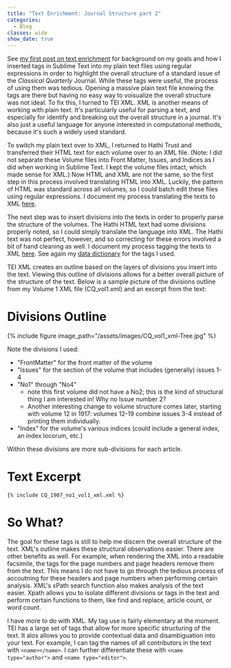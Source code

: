 ```yaml
---
title: "Text Enrichment: Journal Structure part 2"
categories:
  - Blog
classes: wide
show_date: true
---
```


See [my first post on text enrichment](/blog/text-enrichment-pt1/) for background on my goals and how I inserted tags in Sublime Text into my plain text files using regular expressions in order to highlight the overall structure of a standard issue of the *Classical Quarterly* Journal. While these tags were useful, the process of using them was tedious. Opening a massive plain text file knowing the tags are there but having no easy way to voisualize the overall structure was not ideal. To fix this, I turned to TEI XML. XML is another means of working with plain text. It's particularly useful for parsing a text, and especially for identify and breaking out the overall structure in a journal. It's also just a useful language for anyone interested in computational methods, because it's such a widely used standard. 

To switch my plain text over to XML, I returned to Hathi Trust and transferred their HTML text for each volume over to an XML file. (Note: I did not separate these Volume files into Front Matter, Issues, and Indices as I did when working in Sublime Text. I kept the volume files intact, which made sense for XML.) Now HTML and XML are not the same, so the first step in this process involved translating HTML into XML. Luckily, the pattern of HTML was standard across all volumes, so I could batch edit these files using regular expressions. I document my process translating the texts to XML [here](https://github.com/comp-methods-fsu-2021/Crenshaw_CQCorpus/blob/main/CQ_XML/CQ_XML_batch-translation.md). 

The next step was to insert divisions into the texts in order to properly parse the structure of the volumes. The Hathi HTML text had some divisions properly noted, so I could simply translate the language into XML. The Hathi text was not perfect, however, and so correcting for these errors involved a bit of hand cleaning as well. I document my process tagging the texts to XML [here](https://github.com/comp-methods-fsu-2021/Crenshaw_CQCorpus/blob/main/CQ_XML/CQ_XML_batch-tagging.md). See again my [data dictionary](/corpus-dictionary) for the tags I used. 

TEI XML creates an outline based on the layers of divisions you insert into the text. Viewing this outline of divisions allows for a better overall picture of the structure of the text. Below is a sample picture of the divisions outline from my Volume 1 XML file (CQ_vol1.xml) and an excerpt from the text:

# Divisions Outline
{% include figure image_path="/assets/images/CQ_vol1_xml-Tree.jpg" %}

Note the divisions I used:
	
* "FrontMatter" for the front matter of the volume
* "Issues" for the section of the volume that includes (generally) issues 1-4
* "No1" through "No4" 
	* note this first volume did not have a No2; this is the kind of structural thing I am interested in! Why no Issue number 2? 
	* Another interesting change to volume structure comes later, starting with volume 12 in 1917: volumes 12-19 combine issues 3-4 instead of printing them individually. 
* "Index" for the volume's various indices (could include a general index, an index locorum, etc.)

Within these divisions are more sub-divisions for each article.

# Text Excerpt

```
{% include CQ_1907_no1_vol1_xml.xml %}
```

# So What?

The goal for these tags is still to help me discern the overall structure of the text. XML's outline makes these structural observations easier. There are other benefits as well. For example, when rendering the XML into a readable facsimile, the tags for the page numbers and page headers remove them from the text. This means I do not have to go through the tedious process of accoutning for these headers and page numbers when performing certain analysis. XML's xPath search function also makes analysis of the text easier. Xpath allows you to isolate different divisions or tags in the text and perform certain functions to them, like find and replace, article count, or word count. 

I have more to do with XML. My tag use is fairly elementary at the moment. TEI has a large set of tags that allow for more specific structuring of the text. It alos allows you to provide contextual data and disambiguation into your text. For example, I can tag the names of all contributors in the text with `<name></name>`. I can further differentiate these with `<name type="author">` and `<name type="editor">`. 




